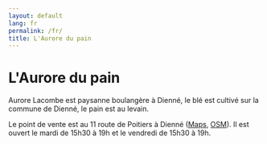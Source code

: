 ```yaml
---
layout: default
lang: fr
permalink: /fr/
title: L'Aurore du pain
---
```


# L'Aurore du pain

Aurore Lacombe est paysanne boulangère à Dienné, le blé est cultivé sur la commune de Dienné, le pain est au levain.

Le point de vente est au 11 route de Poitiers à Dienné ([Maps](https://maps.app.goo.gl/Wa2EMr7tkGS1kTSk6), [OSM](https://www.openstreetmap.org/#map=19/46.442624/0.546959)).
Il est ouvert le mardi de 15h30 à 19h et le vendredi de 15h30 à 19h.
